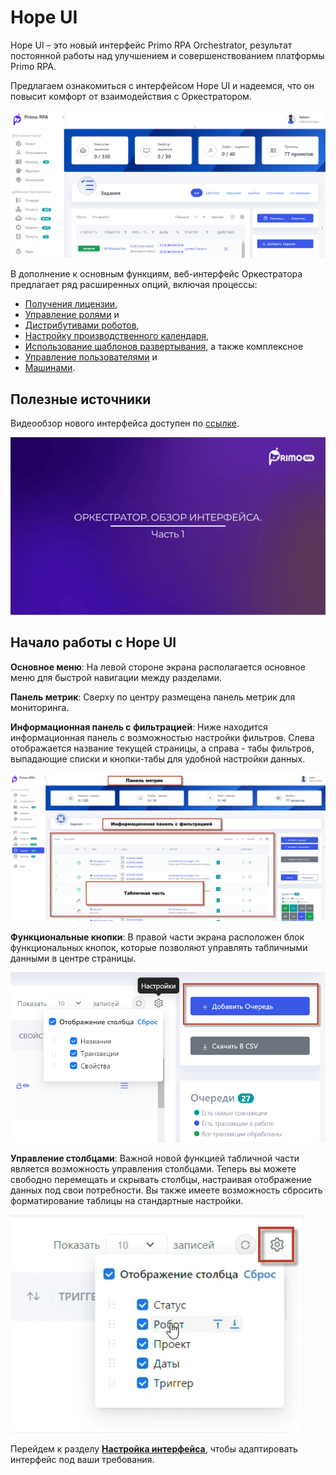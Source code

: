 # Hope UI

Hope UI – это новый интерфейс Primo RPA Orchestrator, результат постоянной работы над улучшением и совершенствованием платформы Primo RPA. 

Предлагаем ознакомиться с интерфейсом Hope UI и надеемся, что он повысит комфорт от взаимодействия с Оркестратором.

![](../.gitbook/assets1/2.png)

В дополнение к основным функциям, веб-интерфейс Оркестратора  предлагает ряд расширенных опций, включая процессы:

* [Получения лицензии](https://github.com/PrimoRPA/Docs.Rus/blob/main/orchestrator-hope-ui/get_licenses.md), 
* [Управление ролями](https://github.com/PrimoRPA/Docs.Rus/blob/main/orchestrator-hope-ui/User_role_managment.md) и 
* [Дистрибутивами роботов](https://github.com/PrimoRPA/Docs.Rus/blob/main/orchestrator-hope-ui/robot_distribution_management.md), 
* [Настройку производственного календаря](https://github.com/PrimoRPA/Docs.Rus/blob/main/orchestrator-hope-ui/production_calendar.md), 
* [Использование шаблонов развертывания](https://github.com/PrimoRPA/Docs.Rus/blob/SiuzanaTedzhoeva-HopeUI/orchestrator-hope-ui/template.md), а также комплексное 
* [Управление пользователями](https://github.com/PrimoRPA/Docs.Rus/blob/SiuzanaTedzhoeva-HopeUI/orchestrator-hope-ui/add_user.md) и 
* [Машинами](https://github.com/PrimoRPA/Docs.Rus/blob/SiuzanaTedzhoeva-HopeUI/orchestrator-hope-ui/add_mashine.md). 

## Полезные источники

Видеообзор нового интерфейса доступен по [ссылке](https://www.youtube.com/watch?v=SlxgjXDrvsM).


<a href="https://www.youtube.com/watch?v=SlxgjXDrvsM"><img src="../.gitbook/assets1/youtube-hope-ui-part1.gif" width="850" title="hover text"></a>


## Начало работы с Hope UI

**Основное меню**: На левой стороне экрана располагается основное меню для быстрой навигации между разделами.

**Панель метрик**: Сверху по центру размещена панель метрик для мониторинга.

**Информационная панель с фильтрацией**: Ниже находится информационная панель с возможностью настройки фильтров. Слева отображается название текущей страницы, а справа - табы фильтров, выпадающие списки и кнопки-табы для удобной настройки данных.

![](../.gitbook/assets1/menu22.png)

**Функциональные кнопки**: В правой части экрана расположен блок функциональных кнопок, которые позволяют управлять табличными данными в центре страницы.

![](../.gitbook/assets1/funk_knopki.png)

**Управление столбцами**: Важной новой функцией табличной части является возможность управления столбцами. Теперь вы можете свободно перемещать и скрывать столбцы, настраивая отображение данных под свои потребности. Вы также имеете возможность сбросить форматирование таблицы на стандартные настройки.

![](../.gitbook/assets1/Nastr.png)

Перейдем к разделу [**Настройка интерфейса**](https://github.com/PrimoRPA/Docs.Rus/blob/SiuzanaTedzhoeva-HopeUI/orchestrator-hope-ui/interface_settings.md), чтобы адаптировать интерфейс под ваши требования.

